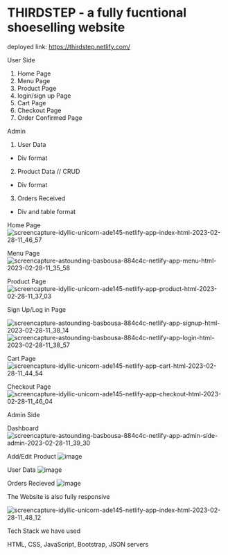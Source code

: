 # THIRDSTEP - a fully fucntional shoeselling website
deployed link: https://thirdstep.netlify.com/



User Side


1. Home Page
2. Menu Page
3. Product Page 
4. login/sign up Page
5. Cart Page
6. Checkout Page
7. Order Confirmed Page



Admin

1. User Data   
  - Div format
2. Product Data // CRUD
  - Div format
3. Orders Received
  - Div and table format
  
  
  Home Page
  ![screencapture-idyllic-unicorn-ade145-netlify-app-index-html-2023-02-28-11_46_57](https://user-images.githubusercontent.com/77447439/221770115-b3315e5e-e8fb-4569-b2f3-8f7762b4cb04.png)


  Menu Page
  ![screencapture-astounding-basbousa-884c4c-netlify-app-menu-html-2023-02-28-11_35_58](https://user-images.githubusercontent.com/77447439/221768312-b9da7ea7-709b-4705-8cb8-a09280bd05c1.png)

  Product Page
![screencapture-idyllic-unicorn-ade145-netlify-app-product-html-2023-02-28-11_37_03](https://user-images.githubusercontent.com/77447439/221768503-bcff860f-abfc-49cf-bd16-8d3d8f56c580.png)

  Sign Up/Log in Page
  
 ![screencapture-astounding-basbousa-884c4c-netlify-app-signup-html-2023-02-28-11_38_14](https://user-images.githubusercontent.com/77447439/221768717-a8a09c9a-f758-4656-878f-4c3e4f887d8e.png)
![screencapture-astounding-basbousa-884c4c-netlify-app-login-html-2023-02-28-11_38_57](https://user-images.githubusercontent.com/77447439/221768803-adbe695c-3960-4434-b335-aaaf3ef56bb9.png)

Cart Page
![screencapture-idyllic-unicorn-ade145-netlify-app-cart-html-2023-02-28-11_44_54](https://user-images.githubusercontent.com/77447439/221769755-3eba0c46-45cc-4e8e-afe8-df9b74e2e30a.png)

Checkout Page
![screencapture-idyllic-unicorn-ade145-netlify-app-checkout-html-2023-02-28-11_46_04](https://user-images.githubusercontent.com/77447439/221769960-de70012d-155a-4864-ac42-58e355c500fa.png)

Admin Side 

Dashboard
![screencapture-astounding-basbousa-884c4c-netlify-app-admin-side-admin-2023-02-28-11_39_30](https://user-images.githubusercontent.com/77447439/221768895-a93041ed-66df-43d3-928e-75d16ee0f063.png)

Add/Edit Product
![image](https://user-images.githubusercontent.com/77447439/221769040-10bdada5-d695-4f1a-b051-7b0044361544.png)

User Data
![image](https://user-images.githubusercontent.com/77447439/221769113-c6927f85-7137-4795-af1f-8d59c4be6b50.png)

Orders Recieved
![image](https://user-images.githubusercontent.com/77447439/221769203-f9cf51fb-3508-4755-9d1d-5196270a4a65.png)


The Website is also fully responsive

![screencapture-idyllic-unicorn-ade145-netlify-app-index-html-2023-02-28-11_48_12](https://user-images.githubusercontent.com/77447439/221770323-fa1d9050-2504-4424-910b-51fdda0f1485.png)



Tech Stack we have used

HTML, CSS, JavaScript, Bootstrap, JSON servers
